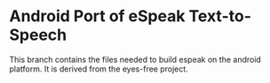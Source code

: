 # Android Port of eSpeak Text-to-Speech

This branch contains the files needed to build espeak on the android platform.
It is derived from the eyes-free project.
